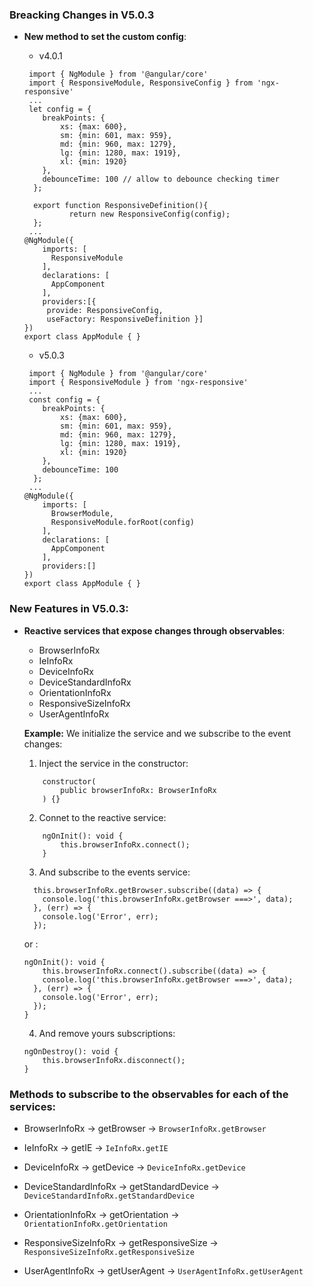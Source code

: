 ### Breacking Changes in V5.0.3

-   **New method to set the custom config**:

    -   v4.0.1
    ```
     import { NgModule } from '@angular/core'
     import { ResponsiveModule, ResponsiveConfig } from 'ngx-responsive'
     ...
     let config = {
        breakPoints: {
            xs: {max: 600},
            sm: {min: 601, max: 959},
            md: {min: 960, max: 1279},
            lg: {min: 1280, max: 1919},
            xl: {min: 1920}
        },
        debounceTime: 100 // allow to debounce checking timer
      };

      export function ResponsiveDefinition(){ 
              return new ResponsiveConfig(config);
      };
     ...
    @NgModule({
        imports: [
          ResponsiveModule
        ],
        declarations: [
          AppComponent
        ],
        providers:[{
         provide: ResponsiveConfig, 
         useFactory: ResponsiveDefinition }]
    })
    export class AppModule { }
    ```

    -   v5.0.3
    ```
     import { NgModule } from '@angular/core'
     import { ResponsiveModule } from 'ngx-responsive'
     ...
     const config = {
        breakPoints: {
            xs: {max: 600},
            sm: {min: 601, max: 959},
            md: {min: 960, max: 1279},
            lg: {min: 1280, max: 1919},
            xl: {min: 1920}
        },
        debounceTime: 100
      };
     ...
    @NgModule({
        imports: [
          BrowserModule,
          ResponsiveModule.forRoot(config)
        ],
        declarations: [
          AppComponent
        ],
        providers:[]
    })
    export class AppModule { }
    ```

### New Features in V5.0.3:

-   **Reactive services that expose changes through observables**:
    - BrowserInfoRx
    - IeInfoRx
    - DeviceInfoRx
    - DeviceStandardInfoRx
    - OrientationInfoRx
    - ResponsiveSizeInfoRx
    - UserAgentInfoRx

    **Example:**
    We initialize the service and we subscribe to the event changes:
    1. Inject the service in the constructor:

    ```
        constructor(
            public browserInfoRx: BrowserInfoRx
        ) {}

    ```

    2. Connet to the reactive service:

    ```
        ngOnInit(): void {
            this.browserInfoRx.connect();
        }
    
    ```
    3. And subscribe to the events service:

    ```
      this.browserInfoRx.getBrowser.subscribe((data) => {
        console.log('this.browserInfoRx.getBrowser ===>', data);
      }, (err) => {
        console.log('Error', err);
      });
    
    ```
    or :

    ```
    ngOnInit(): void {
        this.browserInfoRx.connect().subscribe((data) => {
        console.log('this.browserInfoRx.getBrowser ===>', data);
      }, (err) => {
        console.log('Error', err);
      });
    }
    
    ```
    4. And remove yours subscriptions:
    
    ```
    ngOnDestroy(): void {
        this.browserInfoRx.disconnect();
    }
    ```

### Methods to subscribe to the observables for each of the services:

- BrowserInfoRx -> getBrowser -> ```BrowserInfoRx.getBrowser ```

- IeInfoRx -> getIE -> ```IeInfoRx.getIE ```

- DeviceInfoRx -> getDevice -> ```DeviceInfoRx.getDevice ```

- DeviceStandardInfoRx -> getStandardDevice -> ```DeviceStandardInfoRx.getStandardDevice ```

- OrientationInfoRx -> getOrientation -> ```OrientationInfoRx.getOrientation ```

- ResponsiveSizeInfoRx -> getResponsiveSize -> ```ResponsiveSizeInfoRx.getResponsiveSize ```

- UserAgentInfoRx -> getUserAgent -> ```UserAgentInfoRx.getUserAgent ```



